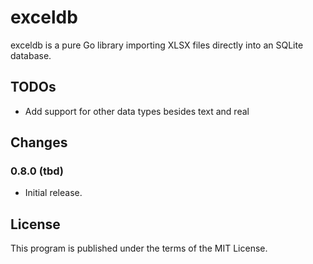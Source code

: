 # exceldb

exceldb is a pure Go library importing XLSX files directly into an SQLite database. 

## TODOs
* Add support for other data types besides text and real

## Changes

### 0.8.0 (tbd)

* Initial release.

## License

This program is published under the terms of the MIT License.

